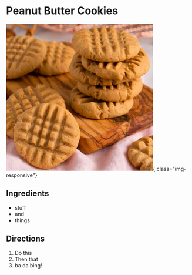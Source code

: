# Peanut Butter Cookies

<drag picture in here>

![peanutbutter-cookies](../images/peanutbutter-cookies.jpg){:class="img-responsive"}

## Ingredients

* stuff
* and
* things

## Directions

1. Do this
2. Then that
3. ba da bing!

